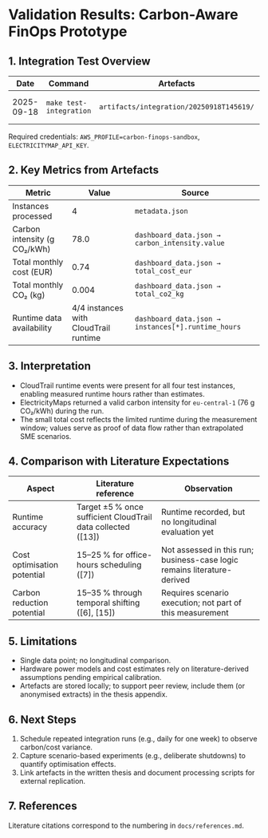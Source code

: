 # Validation Results: Carbon-Aware FinOps Prototype

## 1. Integration Test Overview
| Date | Command | Artefacts | Notes |
|------|---------|-----------|-------|
| 2025-09-18 | `make test-integration` | `artifacts/integration/20250918T145619/` | Live run with ElectricityMaps + AWS APIs |

Required credentials: `AWS_PROFILE=carbon-finops-sandbox`, `ELECTRICITYMAP_API_KEY`.

## 2. Key Metrics from Artefacts
| Metric | Value | Source |
|--------|-------|--------|
| Instances processed | 4 | `metadata.json` |
| Carbon intensity (g CO₂/kWh) | 78.0 | `dashboard_data.json → carbon_intensity.value` |
| Total monthly cost (EUR) | 0.74 | `dashboard_data.json → total_cost_eur` |
| Total monthly CO₂ (kg) | 0.004 | `dashboard_data.json → total_co2_kg` |
| Runtime data availability | 4/4 instances with CloudTrail runtime | `dashboard_data.json → instances[*].runtime_hours` |

## 3. Interpretation
- CloudTrail runtime events were present for all four test instances, enabling measured runtime hours rather than estimates.
- ElectricityMaps returned a valid carbon intensity for `eu-central-1` (76 g CO₂/kWh) during the run.
- The small total cost reflects the limited runtime during the measurement window; values serve as proof of data flow rather than extrapolated SME scenarios.

## 4. Comparison with Literature Expectations
| Aspect | Literature reference | Observation |
|--------|----------------------|-------------|
| Runtime accuracy | Target ±5 % once sufficient CloudTrail data collected ([13]) | Runtime recorded, but no longitudinal evaluation yet |
| Cost optimisation potential | 15–25 % for office-hours scheduling ([7]) | Not assessed in this run; business-case logic remains literature-derived |
| Carbon reduction potential | 15–35 % through temporal shifting ([6], [15]) | Requires scenario execution; not part of this measurement |

## 5. Limitations
- Single data point; no longitudinal comparison.
- Hardware power models and cost estimates rely on literature-derived assumptions pending empirical calibration.
- Artefacts are stored locally; to support peer review, include them (or anonymised extracts) in the thesis appendix.

## 6. Next Steps
1. Schedule repeated integration runs (e.g., daily for one week) to observe carbon/cost variance.
2. Capture scenario-based experiments (e.g., deliberate shutdowns) to quantify optimisation effects.
3. Link artefacts in the written thesis and document processing scripts for external replication.

## 7. References
Literature citations correspond to the numbering in `docs/references.md`.
